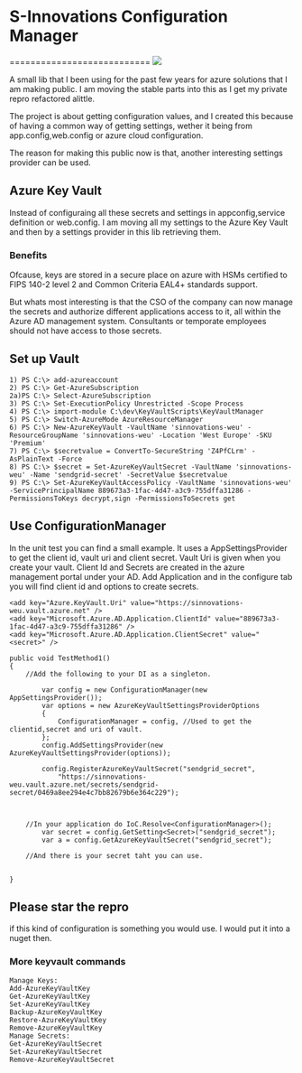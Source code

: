 
# S-Innovations Configuration Manager
===========================
![](https://sinnovations.visualstudio.com/DefaultCollection/_apis/public/build/definitions/40c16cc5-bf99-47d4-a814-56c38cc0ea24/8/badge)


A small lib that I been using for the past few years for azure solutions that I am making public. 
I am moving the stable parts into this as I get my private repro refactored alittle.

The project is about getting configuration values, and I created this because of having a common way of getting settings, wether it being from app.config,web.config or azure cloud configuration. 

The reason for making this public now is that, another interesting settings provider can be used.

## Azure Key Vault
Instead of configuraing all these secrets and settings in appconfig,service definition or web.config. I am moving all my settings to the Azure Key Vault and then by a settings provider in this lib retrieving them. 

### Benefits 
Ofcause, keys are stored in a secure place on azure with HSMs certified to FIPS 140-2 level 2 and Common Criteria EAL4+ standards support. 

But whats most interesting is that the CSO of the company can now manage the secrets and authorize different applications access to it, all within the Azure AD management system. Consultants or temporate employees should not have access to those secrets.


## Set up Vault

```
1) PS C:\> add-azureaccount
2) PS C:\> Get-AzureSubscription
2a)PS C:\> Select-AzureSubscription
3) PS C:\> Set-ExecutionPolicy Unrestricted -Scope Process
4) PS C:\> import-module C:\dev\KeyVaultScripts\KeyVaultManager
5) PS C:\> Switch-AzureMode AzureResourceManager
6) PS C:\> New-AzureKeyVault -VaultName 'sinnovations-weu' -ResourceGroupName 'sinnovations-weu' -Location 'West Europe' -SKU 'Premium'
7) PS C:\> $secretvalue = ConvertTo-SecureString 'Z4PfCLrm' -AsPlainText -Force
8) PS C:\> $secret = Set-AzureKeyVaultSecret -VaultName 'sinnovations-weu' -Name 'sendgrid-secret' -SecretValue $secretvalue
9) PS C:\> Set-AzureKeyVaultAccessPolicy -VaultName 'sinnovations-weu' -ServicePrincipalName 889673a3-1fac-4d47-a3c9-755dffa31286 -PermissionsToKeys decrypt,sign -PermissionsToSecrets get
```

## Use ConfigurationManager

In the unit test you can find a small example. It uses a AppSettingsProvider to get the client id, vault uri and client secret. Vault Uri is given when you create your vault. Client Id and Secrets are created in the azure management portal under your AD. Add Application and in the configure tab you will find client id and options to create secrets.

    <add key="Azure.KeyVault.Uri" value="https://sinnovations-weu.vault.azure.net" />
    <add key="Microsoft.Azure.AD.Application.ClientId" value="889673a3-1fac-4d47-a3c9-755dffa31286" />
    <add key="Microsoft.Azure.AD.Application.ClientSecret" value="<secret>" />

```
public void TestMethod1()
{
    //Add the following to your DI as a singleton.
            
        var config = new ConfigurationManager(new AppSettingsProvider());
        var options = new AzureKeyVaultSettingsProviderOptions
        {
            ConfigurationManager = config, //Used to get the clientid,secret and uri of vault.
        };
        config.AddSettingsProvider(new AzureKeyVaultSettingsProvider(options));

        config.RegisterAzureKeyVaultSecret("sendgrid_secret",
            "https://sinnovations-weu.vault.azure.net/secrets/sendgrid-secret/0469a8ee294e4c7bb82679b6e364c229");

            

    //In your application do IoC.Resolve<ConfigurationManager>();
        var secret = config.GetSetting<Secret>("sendgrid_secret");
        var a = config.GetAzureKeyVaultSecret("sendgrid_secret");

    //And there is your secret taht you can use.


}
```


## Please star the repro
if this kind of configuration is something you would use. I would put it into a nuget then.


### More keyvault commands
```
Manage Keys:
Add-AzureKeyVaultKey
Get-AzureKeyVaultKey
Set-AzureKeyVaultKey
Backup-AzureKeyVaultKey
Restore-AzureKeyVaultKey
Remove-AzureKeyVaultKey
Manage Secrets:
Get-AzureKeyVaultSecret
Set-AzureKeyVaultSecret
Remove-AzureKeyVaultSecret
```
